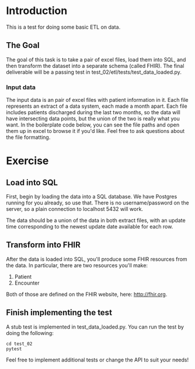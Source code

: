 # Introduction
This is a test for doing some basic ETL on data.

## The Goal
The goal of this task is to take a pair of excel files, load them into SQL, and then transform the dataset into a separate schema (called FHIR). The final deliverable
will be a passing test in test_02/etl/tests/test_data_loaded.py.

### Input data
The input data is an pair of excel files with patient information in it. Each file represents an extract of a data system, each made a month apart. 
Each file includes patients discharged during the last two months, so the data will have intersecting data points, 
but the union of the two is really what you want.  In the boilerplate code below, you can see the file paths and open them up in excel 
to browse it if you'd like. Feel free to ask questions about the file formatting.

# Exercise

## Load into SQL
First, begin by loading the data into a SQL database. We have Postgres running for you already, so use that. There is no username/password on the server, so
a plain connection to localhost 5432 will work.

The data should be a union of the data in both extract files, with an update time corresponding to the newest update date available for each row.

## Transform into FHIR

After the data is loaded into SQL, you'll produce some FHIR resources from the data. In particular, there are two resources you'll make:

1) Patient
2) Encounter

Both of those are defined on the FHIR website, here: http://fhir.org.

## Finish implementing the test

A stub test is implemented in test_data_loaded.py. You can run the test by doing the following:
```
cd test_02
pytest

```

Feel free to implement additional tests or change the API to suit your needs!
